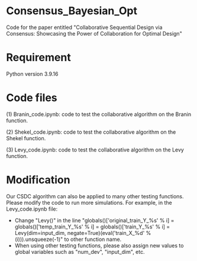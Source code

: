 # Consensus_Bayesian_Opt

Code for the paper entitled "Collaborative Sequential Design via Consensus: Showcasing the Power of Collaboration for Optimal Design"

# Requirement

Python version 3.9.16

# Code files

(1) Branin_code.ipynb: code to test the collaborative algorithm on the Branin function.

(2) Shekel_code.ipynb: code to test the collaborative algorithm on the Shekel function.

(3) Levy_code.ipynb: code to test the collaborative algorithm on the Levy function.

# Modification

Our CSDC algorithm can also be applied to many other testing functions. Please modify the code to run more simulations. For example, in the Levy_code.ipynb file:

* Change "Levy()" in the line "globals()['original_train_Y_%s' % i] = globals()['temp_train_Y_%s' % i] = globals()['train_Y_%s' % i] = Levy(dim=input_dim, negate=True)(eval('train_X_%d' % (i))).unsqueeze(-1)" to other function name.
* When using other testing functions, please also assign new values to global variables such as "num_dev", "input_dim", etc. 
